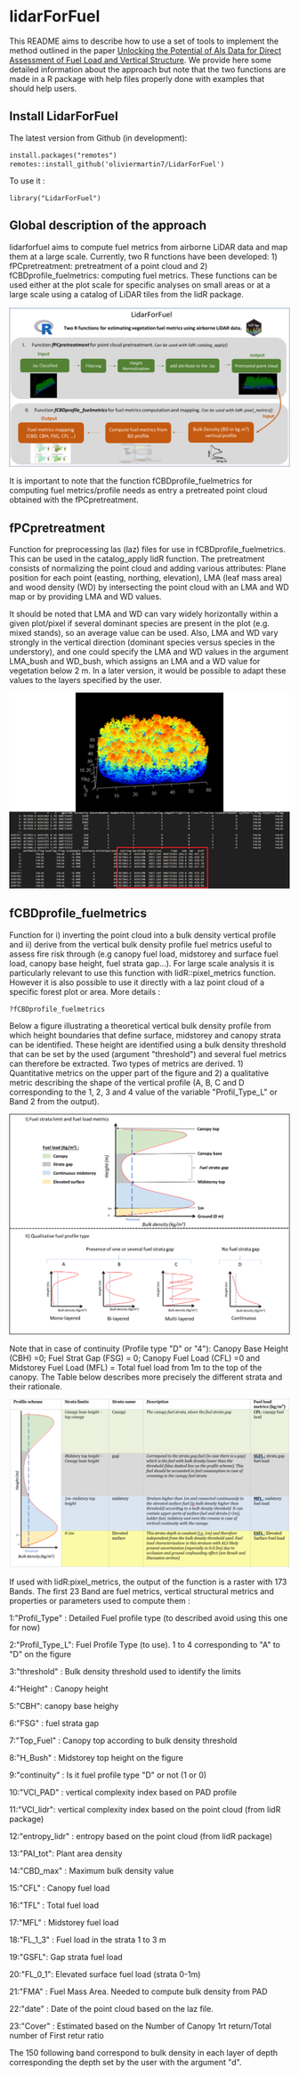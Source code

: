 # lidarForFuel

This README aims to describe how to use a set of tools to implement the method outlined in the paper [Unlocking the Potential of Als Data for Direct Assessment of Fuel Load and Vertical Structure](https://papers.ssrn.com/sol3/papers.cfm?abstract_id=4779351). We provide here some detailed information about the approach but note that the two functions are made in a R package with help files properly done with examples that should help users.

## Install LidarForFuel

The latest version from Github (in development):

```{r}
install.packages("remotes") 
remotes::install_github('oliviermartin7/LidarForFuel')
```

To use it :

```{r}
library("LidarForFuel")
```

## Global description of the approach

lidarforfuel aims to compute fuel metrics from airborne LiDAR data and map them at a large scale. Currently, two R functions have been developed: 1) fPCpretreatment: pretreatment of a point cloud and 2) fCBDprofile_fuelmetrics: computing fuel metrics. These functions can be used either at the plot scale for specific analyses on small areas or at a large scale using a catalog of LiDAR tiles from the lidR package.

![Illustration summarising the global approach!](img/readme_1_general.png)

It is important to note that the function fCBDprofile_fuelmetrics for computing fuel metrics/profile needs as entry a pretreated point cloud obtained with the fPCpretreatment.

## fPCpretreatment

Function for preprocessing las (laz) files for use in fCBDprofile_fuelmetrics. This can be used in the catalog_apply lidR function. The pretreatment consists of normalizing the point cloud and adding various attributes: Plane position for each point (easting, northing, elevation), LMA (leaf mass area) and wood density (WD) by intersecting the point cloud with an LMA and WD map or by providing LMA and WD values.

It should be noted that LMA and WD can vary widely horizontally within a given plot/pixel if several dominant species are present in the plot (e.g. mixed stands), so an average value can be used. Also, LMA and WD vary strongly in the vertical direction (dominant species versus species in the understory), and one could specify the LMA and WD values in the argument LMA_bush and WD_bush, which assigns an LMA and a WD value for vegetation below 2 m. In a later version, it would be possible to adapt these values to the layers specified by the user.

![Screenshot of pre-treated point cloud and the new attributes of the las inside the red rectangle!](img/fpcpretreatment.png)

## fCBDprofile_fuelmetrics

Function for i) inverting the point cloud into a bulk density vertical profile and ii) derive from the vertical bulk density profile fuel metrics useful to assess fire risk through (e.g canopy fuel load, midstorey and surface fuel load, canopy base height, fuel strata gap...). For large scale analysis it is particularly relevant to use this function with lidR::pixel_metrics function. However it is also possible to use it directly with a laz point cloud of a specific forest plot or area. More details :

```{r}
?fCBDprofile_fuelmetrics
```

Below a figure illustrating a theoretical vertical bulk density profile from which height boundaries that define surface, midstorey and canopy strata can be identified. These height are identified using a bulk density threshold that can be set by the used (argument "threshold") and several fuel metrics can therefore be extracted. Two types of metrics are derived. 1) Quantitative metrics on the upper part of the figure and 2) a qualitative metric describing the shape of the vertical profile (A, B, C and D corresponding to the 1, 2, 3 and 4 value of the variable "Profil_Type_L" or Band 2 from the output).

![Figure of the quantitative (upper part) and qualitative metrics extracted from the vertical profile of bulk density.](img/Figure_metric_description.png)

Note that in case of continuity (Profile type "D" or "4"): Canopy Base Height (CBH) =0; Fuel Strat Gap (FSG) = 0; Canopy Fuel Load (CFL) =0 and Midstorey Fuel Load (MFL) = Total fuel load from 1m to the top of the canopy. The Table below describes more precisely the different strata and their rationale.

![Table describing the vertical strata from the profile](img/Table_profile_description.PNG)

If used with lidR:pixel_metrics, the output of the function is a raster with 173 Bands. The first 23 Band are fuel metrics, vertical structural metrics and properties or parameters used to compute them :

1:"Profil_Type" : Detailed Fuel profile type (to described avoid using this one for now)

2:"Profil_Type_L": Fuel Profile Type (to use). 1 to 4 corresponding to "A" to "D" on the figure

3:"threshold" : Bulk density threshold used to identify the limits

4:"Height" : Canopy height

5:"CBH": canopy base heighy

6:"FSG" : fuel strata gap

7:"Top_Fuel" : Canopy top according to bulk density threshold

8:"H_Bush" : Midstorey top height on the figure

9:"continuity" : Is it fuel profile type "D" or not (1 or 0)

10:"VCI_PAD" : vertical complexity index based on PAD profile

11:"VCI_lidr": vertical complexity index based on the point cloud (from lidR package)

12:"entropy_lidr" : entropy based on the point cloud (from lidR package)

13:"PAI_tot": Plant area density

14:"CBD_max" : Maximum bulk density value

15:"CFL" : Canopy fuel load

16:"TFL" : Total fuel load

17:"MFL" : Midstorey fuel load

18:"FL_1_3" : Fuel load in the strata 1 to 3 m

19:"GSFL": Gap strata fuel load

20:"FL_0_1": Elevated surface fuel load (strata 0-1m)

21:"FMA" : Fuel Mass Area. Needed to compute bulk density from PAD

22:"date" : Date of the point cloud based on the laz file.

23:"Cover" : Estimated based on the Number of Canopy 1rt return/Total number of First retur ratio 

The 150 following band correspond to bulk density in each layer of depth corresponding the depth set by the user with the argument "d".
